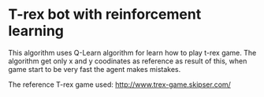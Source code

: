 # T-rex bot with reinforcement learning

This algorithm uses Q-Learn algorithm for learn how to play t-rex game. The algorithm get only x and y coodinates as reference as result of this, when game start to be very fast the agent makes mistakes.

The reference T-rex game used: http://www.trex-game.skipser.com/